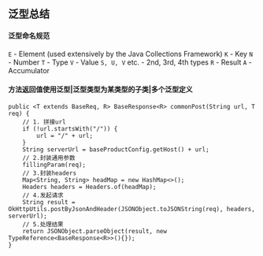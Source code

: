 ## 泛型总结

#### 泛型命名规范

`E` - Element (used extensively by the Java Collections Framework)
`K` - Key
`N` - Number
`T` - Type
`V` - Value
`S, U, V` etc. - 2nd, 3rd, 4th types
`R` - Result
`A` - Accumulator

#### 方法返回值使用泛型|泛型类型为某类型的子类|多个泛型定义

```
public <T extends BaseReq, R> BaseResponse<R> commonPost(String url, T req) {
    // 1. 拼接url
    if (!url.startsWith("/")) {
        url = "/" + url;
    }
    String serverUrl = baseProductConfig.getHost() + url;
    // 2.封装通用参数
    fillingParam(req);
    // 3.封装headers
    Map<String, String> headMap = new HashMap<>();
    Headers headers = Headers.of(headMap);
    // 4.发起请求
    String result = OkHttpUtils.postByJsonAndHeader(JSONObject.toJSONString(req), headers, serverUrl);
    // 5.处理结果
    return JSONObject.parseObject(result, new TypeReference<BaseResponse<R>>(){});
}
```